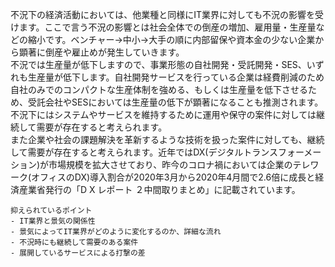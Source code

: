 不況下の経済活動においては、他業種と同様にIT業界に対しても不況の影響を受けます。ここで言う不況の影響とは社会全体での倒産の増加、雇用量・生産量などの縮小です。ベンチャー→中小→大手の順に内部留保や資本金の少ない企業から顕著に倒産や雇止めが発生していきます。</br>
不況では生産量が低下しますので、事業形態の自社開発・受託開発・SES、いずれも生産量が低下します。自社開発サービスを行っている企業は経費削減のため自社のみでのコンパクトな生産体制を強める、もしくは生産量を低下させるため、受託会社やSESにおいては生産量の低下が顕著になることも推測されます。</br>
不況下にはシステムやサービスを維持するために運用や保守の案件に対しては継続して需要が存在すると考えられます。</br>
また企業や社会の課題解決を革新するような技術を扱った案件に対しても、継続して需要が存在すると考えられます。近年ではDX(デジタルトランスフォーメーション)が市場規模を拡大させており、昨今のコロナ禍においては企業のテレワーク(オフィスのDX)導入割合が2020年3月から2020年4月間で2.6倍に成長と経済産業省発行の「D X レポート ２中間取りまとめ」に記載されています。

```
抑えられているポイント
- IT業界と景気の関係性
- 景気によってIT業界がどのように変化するのか、詳細な流れ
- 不況時にも継続して需要のある案件
- 展開しているサービスによる打撃の差
```
